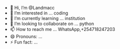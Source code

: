 - 👋 Hi, I’m @Landmacc
- 👀 I’m interested in ... coding 
- 🌱 I’m currently learning ... institution 
- 💞️ I’m looking to collaborate on ... python 
- 📫 How to reach me ... WhatsApp,+254718247203
- 😄 Pronouns: ...
- ⚡ Fun fact: ...

<!---
Landmacc/Landmacc is a ✨ special ✨ repository because its `README.md` (this file) appears on your GitHub profile.
You can click the Preview link to take a look at your changes.
--->
